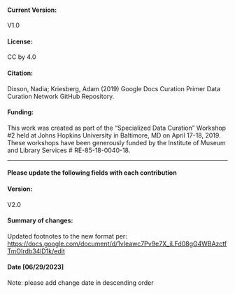 #### Current Version:

V1.0

#### License:

CC by 4.0

#### Citation:

Dixson, Nadia; Kriesberg, Adam (2019) Google Docs Curation Primer Data Curation Network GitHub Repository.

#### Funding:

This work was created as part of the “Specialized Data Curation” Workshop #2 held at Johns Hopkins University in Baltimore, MD on April 17-18, 2019. These workshops have been generously funded by the Institute of Museum and Library Services # RE-85-18-0040-18.

_____________

#### Please update the following fields with each contribution

#### Version: 

V2.0

#### Summary of changes:

Updated footnotes to the new format per: https://docs.google.com/document/d/1vIeawc7Pv9e7X_iLFd08gG4WBAzctfTmOIrdb34lD1k/edit

#### Date [06/29/2023]

Note: please add change date in descending order
